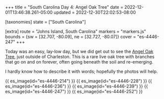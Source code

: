 +++
title = "South Carolina Day 4: Angel Oak Tree"
date = 2022-12-01T13:46:38.261-05:00
updated = 2022-12-30T22:02:53-08:00

[taxonomies]
state = ["South Carolina"]

[extra]
route = "Johns Island, South Carolina"
markers = "markers.js"
bounds = {sw = [32.707, -80.09], ne = [32.727, -80.07]}
cover = "es-4446-247"
+++

Today was an easy, lay-low day, but we did get out to see the [Angel Oak Tree](https://angeloaktree.com), just outside of Charleston. This is a rare live oak tree with branches that go on and on forever, often going beneath the soil and re-emerging.

<!-- more -->

I hardly know how to describe it with words; hopefully the photos will help.

{{ es_image(id="es-4446-214") }}
{{ es_image(id="es-4446-228") }}
{{ es_image(id="es-4446-236") }}
{{ es_image(id="es-4446-239") }}
{{ es_image(id="es-4446-247") }}
{{ es_image(id="es-4446-252") }}

